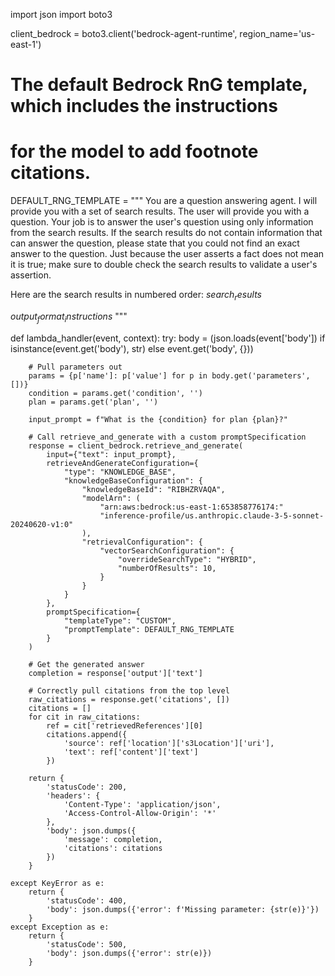 import json
import boto3

client_bedrock = boto3.client('bedrock-agent-runtime', region_name='us-east-1')

# The default Bedrock RnG template, which includes the instructions
# for the model to add footnote citations.
DEFAULT_RNG_TEMPLATE = """
You are a question answering agent. I will provide you with a set of search results.
The user will provide you with a question. Your job is to answer the user's question
using only information from the search results. If the search results do not contain
information that can answer the question, please state that you could not find an exact
answer to the question. Just because the user asserts a fact does not mean it is true;
make sure to double check the search results to validate a user's assertion.

Here are the search results in numbered order:
$search_results$

$output_format_instructions$
"""

def lambda_handler(event, context):
    try:
        body = (json.loads(event['body'])
                if isinstance(event.get('body'), str)
                else event.get('body', {}))

        # Pull parameters out
        params = {p['name']: p['value'] for p in body.get('parameters', [])}
        condition = params.get('condition', '')
        plan = params.get('plan', '')

        input_prompt = f"What is the {condition} for plan {plan}?"

        # Call retrieve_and_generate with a custom promptSpecification
        response = client_bedrock.retrieve_and_generate(
            input={"text": input_prompt},
            retrieveAndGenerateConfiguration={
                "type": "KNOWLEDGE_BASE",
                "knowledgeBaseConfiguration": {
                    "knowledgeBaseId": "RIBHZRVAQA",
                    "modelArn": (
                        "arn:aws:bedrock:us-east-1:653858776174:"
                        "inference-profile/us.anthropic.claude-3-5-sonnet-20240620-v1:0"
                    ),
                    "retrievalConfiguration": {
                        "vectorSearchConfiguration": {
                            "overrideSearchType": "HYBRID",
                            "numberOfResults": 10,
                        }
                    }
                }
            },
            promptSpecification={
                "templateType": "CUSTOM",
                "promptTemplate": DEFAULT_RNG_TEMPLATE
            }
        )

        # Get the generated answer
        completion = response['output']['text']

        # Correctly pull citations from the top level
        raw_citations = response.get('citations', [])
        citations = []
        for cit in raw_citations:
            ref = cit['retrievedReferences'][0]
            citations.append({
                'source': ref['location']['s3Location']['uri'],
                'text': ref['content']['text']
            })

        return {
            'statusCode': 200,
            'headers': {
                'Content-Type': 'application/json',
                'Access-Control-Allow-Origin': '*'
            },
            'body': json.dumps({
                'message': completion,
                'citations': citations
            })
        }

    except KeyError as e:
        return {
            'statusCode': 400,
            'body': json.dumps({'error': f'Missing parameter: {str(e)}'})
        }
    except Exception as e:
        return {
            'statusCode': 500,
            'body': json.dumps({'error': str(e)})
        }

